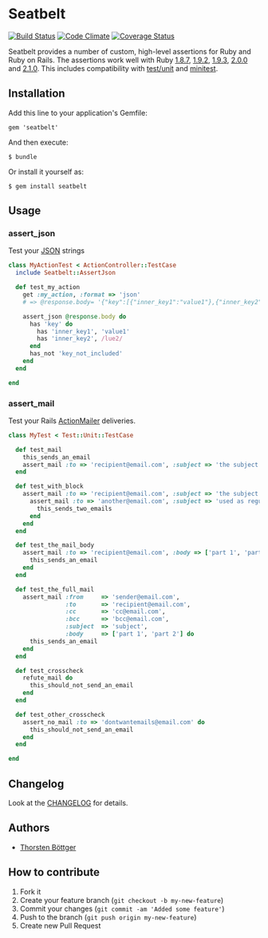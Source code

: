 # Seatbelt

[![Build Status](https://secure.travis-ci.org/alto/seatbelt.png)](http://travis-ci.org/alto/seatbelt)
[![Code Climate](https://codeclimate.com/github/alto/seatbelt.png)](https://codeclimate.com/github/alto/seatbelt)
[![Coverage Status](https://coveralls.io/repos/aasm/aasm/badge.png?branch=master)](https://coveralls.io/r/aasm/aasm)

Seatbelt provides a number of custom, high-level assertions for Ruby and Ruby on Rails. The assertions work well with Ruby
[1.8.7](http://ruby-doc.org/core-1.8.7/),
[1.9.2](http://ruby-doc.org/core-1.9.2/),
[1.9.3](http://ruby-doc.org/core-1.9.3/),
[2.0.0](http://ruby-doc.org/core-2.0.0/) and
[2.1.0](http://ruby-doc.org/core-2.1.0/).
This includes compatibility with
[test/unit](http://ruby-doc.org/stdlib-1.8.7/libdoc/test/unit/rdoc/index.html) and
[minitest](http://ruby-doc.org/stdlib-1.9.3/libdoc/minitest/unit/rdoc/index.html).

## Installation

Add this line to your application's Gemfile:

    gem 'seatbelt'

And then execute:

    $ bundle

Or install it yourself as:

    $ gem install seatbelt

## Usage

### assert_json

Test your [JSON](http://www.json.org/) strings

```ruby
class MyActionTest < ActionController::TestCase
  include Seatbelt::AssertJson

  def test_my_action
    get :my_action, :format => 'json'
    # => @response.body= '{"key":[{"inner_key1":"value1"},{"inner_key2":"value2"}]}'

    assert_json @response.body do
      has 'key' do
        has 'inner_key1', 'value1'
        has 'inner_key2', /lue2/
      end
      has_not 'key_not_included'
    end
  end

end
```

### assert_mail

Test your Rails [ActionMailer](http://guides.rubyonrails.org/action_mailer_basics.html) deliveries.

```ruby
class MyTest < Test::Unit::TestCase

  def test_mail
    this_sends_an_email
    assert_mail :to => 'recipient@email.com', :subject => 'the subject'
  end

  def test_with_block
    assert_mail :to => 'recipient@email.com', :subject => 'the subject' do
      assert_mail :to => 'another@email.com', :subject => 'used as regular expression' do
        this_sends_two_emails
      end
    end
  end

  def test_the_mail_body
    assert_mail :to => 'recipient@email.com', :body => ['part 1', 'part 2'] do
      this_sends_an_email
    end
  end

  def test_the_full_mail
    assert_mail :from     => 'sender@email.com',
                :to       => 'recipient@email.com',
                :cc       => 'cc@email.com',
                :bcc      => 'bcc@email.com',
                :subject  => 'subject',
                :body     => ['part 1', 'part 2'] do
      this_sends_an_email
    end
  end

  def test_crosscheck
    refute_mail do
      this_should_not_send_an_email
    end
  end

  def test_other_crosscheck
    assert_no_mail :to => 'dontwantemails@email.com' do
      this_should_not_send_an_email
    end
  end

end
```


## Changelog ##

Look at the [CHANGELOG](https://github.com/xing/assert_json/blob/master/CHANGELOG.md) for details.

## Authors ##

  * [Thorsten Böttger](http://github.com/alto)

## How to contribute

1. Fork it
2. Create your feature branch (`git checkout -b my-new-feature`)
3. Commit your changes (`git commit -am 'Added some feature'`)
4. Push to the branch (`git push origin my-new-feature`)
5. Create new Pull Request
